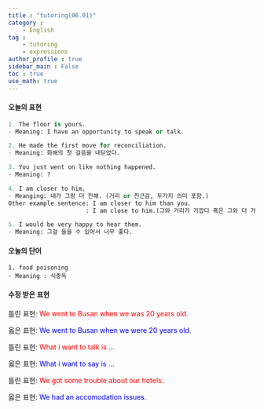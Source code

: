 ```yaml
---
title : "tutoring(06.01)"
category :
    - English
tag : 
    - tutoring
    - expressions
author_profile : true
sidebar_main : False  
toc : true 
use_math: true
---
```


#### 오늘의 표현

```py
1. The floor is yours.  
- Meaning: I have an opportunity to speak or talk.

2. He made the first move for reconciliation.
- Meaning: 화해의 첫 걸음을 내딛었다. 

3. You just went on like nothing happened. 
- Meaning: ?

4. I am closer to him.
- Meanging: 내가 그랑 더 친해. (거리 or 친근감, 두가지 의미 포함.)
Other example sentence: I am closer to him than you.
                      : I am close to him.(그와 거리가 가깝다 혹은 그와 더 가까운 사이이다.)

5. I would be very happy to hear them.
- Meaning: 그걸 들을 수 있어서 너무 좋다.
```

#### 오늘의 단어

```
1. food poisoning 
- Meaning : 식중독 
```

#### 수정 받은 표현

틀린 표현: <span style="color:red">We went to Busan when we was 20 years old.</span>

옳은 표현: <span style="color:blue">We went to Busan when we were 20 years old.</span>

틀린 표현: <span style="color:red">What i want to talk is ...</span>

옳은 표현: <span style="color:blue">What i want to say is ...</span>

틀린 표현: <span style="color:red">We got some trouble about our hotels.</span>

옳은 표현: <span style="color:blue">We had an accomodation issues.</span>

